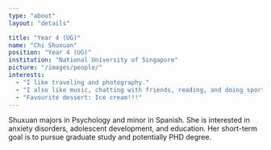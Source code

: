 ```yaml
---
type: "about"
layout: "details"

title: "Year 4 (UG)"
name: "Chi Shuxuan"
position: "Year 4 (UG)"
institution: "National University of Singapore"
picture: "/images/people/"
interests:
  - "I like traveling and photography."
  - "I also like music, chatting with friends, reading, and doing sports, such as latin dance, frisbee, and badminton."
  - "Favourite dessert: Ice cream!!!"
---
```


Shuxuan majors in Psychology and minor in Spanish. She is interested in anxiety disorders, adolescent development, and education. Her short-term goal is to pursue graduate study and potentially PHD degree.
